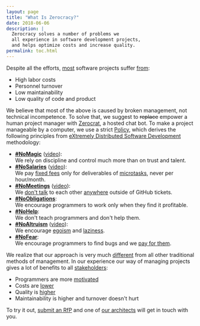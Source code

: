 ```yaml
---
layout: page
title: "What Is Zerocracy?"
date: 2018-06-06
description: |
  Zerocracy solves a number of problems we
  all experience in software development projects,
  and helps optimize costs and increase quality.
permalink: toc.html
---
```


Despite all the efforts,
[most](https://www.projectsmart.co.uk/white-papers/chaos-report.pdf)
software projects suffer
[from](https://www.infoq.com/articles/software-failure-reasons):

  * High labor costs
  * Personnel turnover
  * Low maintainability
  * Low quality of code and product

We believe that most of the above is caused by broken
management, not technical incompetence. To solve that, we
suggest to <del>replace</del> empower a human project manager with
[Zerocrat](http://www.yegor256.com/2018/03/21/zerocracy-announcement.html),
a hosted chat bot.
To make a project manageable by a computer, we use a strict
[Policy](/policy.html), which derives the following principles from
[eXtremely Distributed Software Development](http://www.xdsd.org) methodology:

  * [**&#35;NoMagic**](http://www.yegor256.com/2016/09/27/command-control-innovate.html)
    ([video](https://www.youtube.com/watch?v=AwrMKTFyohg)):<br/>
    We rely on discipline and control much more than on trust and talent.
  * [**&#35;NoSalaries**](http://www.yegor256.com/2015/07/21/hourly-pay-modern-slavery.html)
    ([video](https://www.youtube.com/watch?v=ODxm7w2DE-g)):<br/>
    We pay [fixed fees](http://www.yegor256.com/2018/01/09/micro-budgeting.html)
    only for deliverables of [microtasks](http://www.yegor256.com/2017/11/28/microtasking.html),
    never per hour/month.
  * [**&#35;NoMeetings**](http://www.yegor256.com/2015/07/13/meetings-are-legalized-robbery.html)
    ([video](https://www.youtube.com/watch?v=5Wjczt4w46A)):<br/>
    We [don't talk](http://www.yegor256.com/2014/10/07/stop-chatting-start-coding.html)
    to each other [anywhere](http://www.yegor256.com/2016/08/23/communication-maturity.html)
    outside of GitHub tickets.
  * [**&#35;NoObligations**](http://www.yegor256.com/2014/04/13/no-obligations-principle.html):<br/>
    We encourage programmers to work only when they find it profitable.
  * [**&#35;NoHelp**](http://www.yegor256.com/2015/02/16/it-is-not-a-school.html):<br/>
    We don't teach programmers and don't help them.
  * [**&#35;NoAltruism**](http://www.yegor256.com/2015/01/15/how-to-cut-corners.html)
    ([video](https://www.youtube.com/watch?v=vXUwE3FGfpg)):<br/>
    We encourage [egoism](http://www.yegor256.com/2014/11/24/principles-of-bug-tracking.html) and
    [laziness](http://www.yegor256.com/2018/03/06/speed-vs-quality.html).
  * [**&#35;NoFear**](http://www.yegor256.com/2014/04/13/bugs-are-welcome.html):<br/>
    We encourage programmers to find bugs and we [pay for them](http://www.zerocracy.com/policy.html#29).

<!--
no loyalty: everybody works for money
no inequality: we don't care who works for us
no guilt: we work out of greed
no meetings
no estimates
no obligations
no compromises
no excuses
-->

We realize that our approach is very much
[different](http://www.yegor256.com/2014/04/17/how-xdsd-is-different.html) from all other
traditional methods of management. In our experience
our way of managing projects gives a lot of benefits to
all [stakeholders](http://www.yegor256.com/2016/07/10/software-project-roles.html):

  * Programmers are more [motivated](http://www.yegor256.com/2017/09/19/what-motivates-me.html)
  * Costs are [lower](http://www.yegor256.com/2014/04/11/cost-of-loc.html)
  * Quality is [higher](http://www.yegor256.com/2016/08/05/distributed-teams-are-higher-quality.html)
  * Maintainability is higher and turnover doesn't hurt

To try it out, [submit an RfP](https://www.0crat.com/rfp)
and one of [our architects](https://www.0crat.com/team) will get in touch with you.
